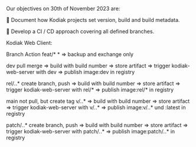 Our objectives on 30th of November 2023 are:

:pencil: Document how Kodiak projects set version, build and build metadata.

:pencil: Develop a CI / CD approach covering all defined branches.

Kodiak Web Client:

Branch   Action
feat/*   *
=> backup and exchange only

dev          pull merge
=> build with build number
=> store artifact
=> trigger kodiak-web-server with dev => publish image:dev in registry

rel/*.*.*    create branch, push
=> build with build number
=> store artifact
=> trigger kodiak-web-server with rel/* => publish image:rel/* in registry

main         not pull, but create tag v/*.*.*
=> build with build number
=> store artifact
=> trigger kodiak-web-server with v/*.*.* => publish image:v/*.*.* und :latest in registry

patch/*.*.*  create branch, push
=> build with build number
=> store artifact
=> trigger kodiak-web-server with patch/*.*.* => publish image:patch/*.*.* in registry
